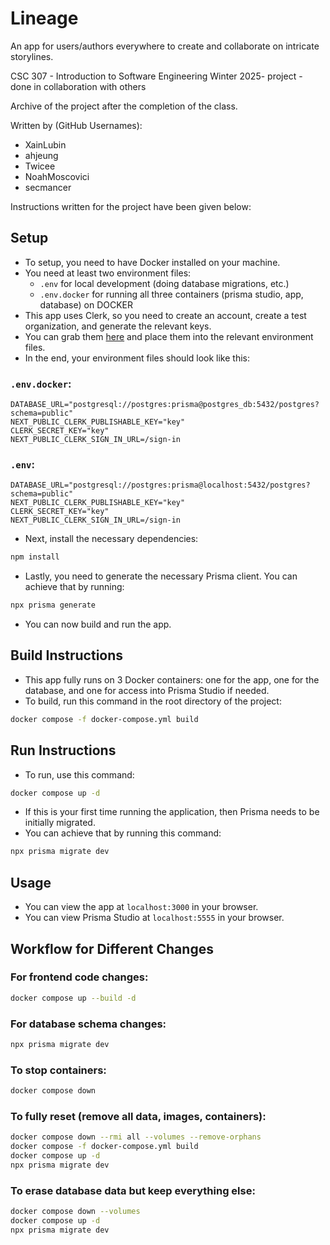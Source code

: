 # Lineage
An app for users/authors everywhere to create and collaborate on intricate storylines.

CSC 307  - Introduction to Software Engineering Winter 2025- project - done in collaboration with others

Archive of the project after the completion of the class.

Written by (GitHub Usernames):
- XainLubin
- ahjeung
- Twicee
- NoahMoscovici
- secmancer

Instructions written for the project have been given below:

## Setup
- To setup, you need to have Docker installed on your machine.
- You need at least two environment files:
   - `.env`  for local development (doing database migrations, etc.)
   - `.env.docker` for running all three containers (prisma studio, app, database) on DOCKER
- This app uses Clerk, so you need to create an account, create a test organization, and generate the relevant keys.
- You can grab them [here](https://dashboard.clerk.com/last-active?path=api-keys) and place them into the relevant environment files.
- In the end, your environment files should look like this:

### `.env.docker`:
```env
DATABASE_URL="postgresql://postgres:prisma@postgres_db:5432/postgres?schema=public"
NEXT_PUBLIC_CLERK_PUBLISHABLE_KEY="key"
CLERK_SECRET_KEY="key"
NEXT_PUBLIC_CLERK_SIGN_IN_URL=/sign-in
```

### `.env`:
```env
DATABASE_URL="postgresql://postgres:prisma@localhost:5432/postgres?schema=public"
NEXT_PUBLIC_CLERK_PUBLISHABLE_KEY="key"
CLERK_SECRET_KEY="key"
NEXT_PUBLIC_CLERK_SIGN_IN_URL=/sign-in
```

- Next, install the necessary dependencies:
```sh
npm install
```

- Lastly, you need to generate the necessary Prisma client. You can achieve that by running:
```sh
npx prisma generate
```

- You can now build and run the app.

## Build Instructions
- This app fully runs on 3 Docker containers: one for the app, one for the database, and one for access into Prisma Studio if needed.
- To build, run this command in the root directory of the project:
```sh
docker compose -f docker-compose.yml build
```

## Run Instructions
- To run, use this command:
```sh
docker compose up -d
```
- If this is your first time running the application, then Prisma needs to be initially migrated.
- You can achieve that by running this command:
```sh
npx prisma migrate dev
```

## Usage
- You can view the app at `localhost:3000` in your browser.
- You can view Prisma Studio at `localhost:5555` in your browser.

## Workflow for Different Changes

### For frontend code changes:
```sh
docker compose up --build -d
```

### For database schema changes:
```sh
npx prisma migrate dev
```

### To stop containers:
```sh
docker compose down
```

### To fully reset (remove all data, images, containers):
```sh
docker compose down --rmi all --volumes --remove-orphans
docker compose -f docker-compose.yml build
docker compose up -d
npx prisma migrate dev
```

### To erase database data but keep everything else:
```sh
docker compose down --volumes
docker compose up -d
npx prisma migrate dev
